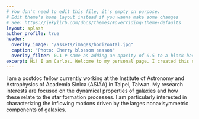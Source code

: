 ```yaml
---
# You don't need to edit this file, it's empty on purpose.
# Edit theme's home layout instead if you wanna make some changes
# See: https://jekyllrb.com/docs/themes/#overriding-theme-defaults
layout: splash
author_profile: true
header:
  overlay_image: "/assets/images/horizontal.jpg"
  caption: "Photo: Cherry blossom season"
  overlay_filter: 0.1 # same as adding an opacity of 0.5 to a black background
excerpt: Hi! I am Carlos. Welcome to my personal page. I created this site to post my resume.
---
```



I am a postdoc fellow currently working at the Institute of Astronomy and Astrophysics of Academia Sinica (ASIAA) in Taipei, Taiwan.
My research interests are focused on the dynamical properties of galaxies and how these relate to the
star formation processes. I am particularly interested in characterizing the inflowing motions driven by the larges nonaxisymmetric components
of galaxies.

